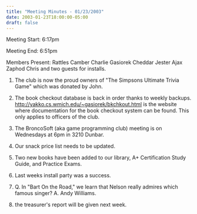 ```yaml
---
title: "Meeting Minutes - 01/23/2003"
date: 2003-01-23T18:00:00-05:00
draft: false
---
```


Meeting Start: 6:17pm </p><p>
Meeting End: 6:51pm </p><p>
Members Present: Rattles Camber Charlie Gasiorek Cheddar Jester Ajax Zaphod Chris and two guests for installs. </p><p>
1. The club is now the proud owners of "The Simpsons Ultimate Trivia Game" which was donated by John. </p><p>
2. The book checkout database is back in order thanks to weekly backups. <a href="http://yakko.cs.wmich.edu/~gasiorek/bkchkout.html">http://yakko.cs.wmich.edu/~gasiorek/bkchkout.html</a> is the website where documentation for the book checkout system can be found. This only applies to officers of the club. </p><p>
3. The BroncoSoft (aka game programming club) meeting is on Wednesdays at 6pm in 3210 Dunbar. </p><p>
4. Our snack price list needs to be updated. </p><p>
5. Two new books have been added to our library, A+ Certification Study Guide, and Practice Exams. </p><p>
6. Last weeks install party was a success. </p><p>
7. Q. In "Bart On the Road," we learn that Nelson really admires which famous singer? A. Andy Williams. </p><p>
8. the treasurer's report will be given next week.</p>
